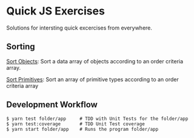 # Quick JS Exercises

Solutions for intersting quick excercises from everywhere.

## Sorting

[Sort Objects](./sortObjects/README.md): Sort a data array of objects according to an order criteria array.

[Sort Primitives](./sortIds/README.md): Sort an array of primitive types according to an order criteria array

## Development Workflow

```
$ yarn test folder/app     # TDD with Unit Tests for the folder/app
$ yarn test:coverage       # TDD Unit Test coverage
$ yarn start folder/app    # Runs the program folder/app
```

